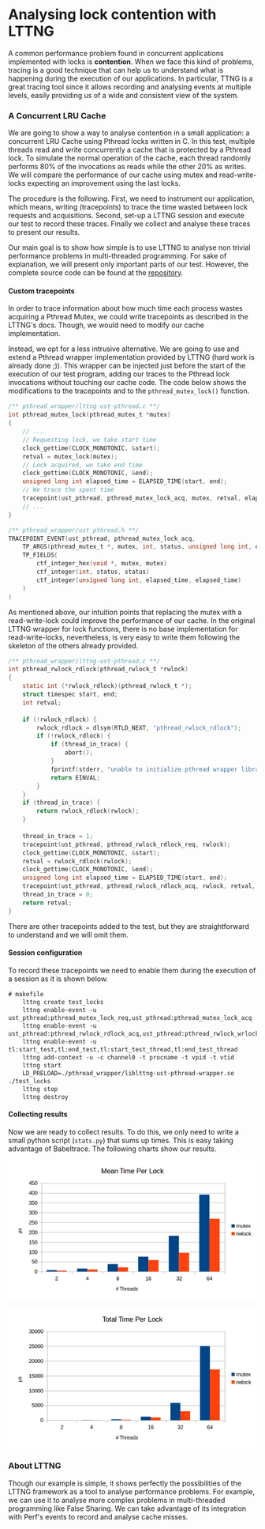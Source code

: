 ﻿# Analysing lock contention with LTTNG

A common performance problem found in concurrent applications implemented with locks is **contention**. When we face this kind of problems, tracing is a good technique that can help us to understand what is happening during the execution of our applications. In particular, TTNG is a great tracing tool since it allows recording and analysing events at multiple levels, easily providing us of a wide and consistent view of the system.

### A Concurrent LRU Cache

We are going to show a way to analyse contention in a small application: a concurrent LRU Cache using Pthread locks written in C. In this test, multiple threads read and write concurrently a cache that is protected by a Pthread lock. To simulate the normal operation of the cache, each thread randomly performs 80% of the invocations as reads while the other 20% as writes. We will compare the performance of our cache using mutex and read-write-locks expecting an improvement using the last locks.

The procedure is the following. First, we need to instrument our application, which means, writing (tracepoints) to trace the time wasted between lock requests and acquisitions. Second, set-up a LTTNG session and execute our test to record these traces. Finally we collect and analyse these traces to present our results.

Our main goal is to show how simple is to use LTTNG to analyse non trivial performance problems in multi-threaded programming. For sake of explanation, we will present only important parts of our test. However, the complete source code can be found at the [repository](https://github.com/rmontalvo/lttng-test.git).

#### Custom tracepoints

In order to trace information about how much time each process wastes acquiring a Pthread Mutex, we could write tracepoints as described in the LTTNG's docs. Though, we would need to modify our cache implementation.

Instead, we opt for a less intrusive alternative. We are going to use and extend a Pthread wrapper implementation provided by LTTNG (hard work is already done ;)). This wrapper can be injected just before the start of the execution of our test program, adding our traces to the Pthread lock invocations without touching our cache code. The code below shows the modifications to the tracepoints and to the `pthread_mutex_lock()` function.

```c
/** pthread_wrapper/lttng-ust-pthread.c **/
int pthread_mutex_lock(pthread_mutex_t *mutex)
{
	// ...
	// Requesting lock, we take start time
	clock_gettime(CLOCK_MONOTONIC, &start);
	retval = mutex_lock(mutex);
	// Lock acquired, we take end time
	clock_gettime(CLOCK_MONOTONIC, &end);
	unsigned long int elapsed_time = ELAPSED_TIME(start, end);
	// We trace the spent time
	tracepoint(ust_pthread, pthread_mutex_lock_acq, mutex, retval, elapsed_time);
	// ...
}
```

```c
/** pthread_wrapper/ust_pthread.h **/
TRACEPOINT_EVENT(ust_pthread, pthread_mutex_lock_acq,
	TP_ARGS(pthread_mutex_t *, mutex, int, status, unsigned long int, elapsed_time),
	TP_FIELDS(
		ctf_integer_hex(void *, mutex, mutex)
		ctf_integer(int, status, status)
		ctf_integer(unsigned long int, elapsed_time, elapsed_time)
	)
)
```

As mentioned above, our intuition points that replacing the mutex with a read-write-lock could improve the performance of our cache. In the original LTTNG wrapper for lock functions, there is no base implementation for read-write-locks, nevertheless, is very easy to write them following the skeleton of the others already provided.

```c
/** pthread_wrapper/lttng-ust-pthread.c **/
int pthread_rwlock_rdlock(pthread_rwlock_t *rwlock)
{
	static int (*rwlock_rdlock)(pthread_rwlock_t *);
	struct timespec start, end;
	int retval;

	if (!rwlock_rdlock) {
		rwlock_rdlock = dlsym(RTLD_NEXT, "pthread_rwlock_rdlock");
		if (!rwlock_rdlock) {
			if (thread_in_trace) {
				abort();
			}
			fprintf(stderr, "unable to initialize pthread wrapper library.\n");
			return EINVAL;
		}
	}
	if (thread_in_trace) {
		return rwlock_rdlock(rwlock);
	}

	thread_in_trace = 1;
	tracepoint(ust_pthread, pthread_rwlock_rdlock_req, rwlock);
	clock_gettime(CLOCK_MONOTONIC, &start);
	retval = rwlock_rdlock(rwlock);
	clock_gettime(CLOCK_MONOTONIC, &end);
	unsigned long int elapsed_time = ELAPSED_TIME(start, end);
	tracepoint(ust_pthread, pthread_rwlock_rdlock_acq, rwlock, retval, elapsed_time);
	thread_in_trace = 0;
	return retval;
}
```

There are other tracepoints added to the test, but they are straightforward to understand and we will omit them.

#### Session configuration
To record these tracepoints we need to enable them during the execution of a session as it is shown below.

```shell
# makefile
	lttng create test_locks
	lttng enable-event -u ust_pthread:pthread_mutex_lock_req,ust_pthread:pthread_mutex_lock_acq
	lttng enable-event -u ust_pthread:pthread_rwlock_rdlock_acq,ust_pthread:pthread_rwlock_wrlock_acq
	lttng enable-event -u tl:start_test,tl:end_test,tl:start_test_thread,tl:end_test_thread
	lttng add-context -u -c channel0 -t procname -t vpid -t vtid
	lttng start
	LD_PRELOAD=./pthread_wrapper/liblttng-ust-pthread-wrapper.so ./test_locks
	lttng stop
	lttng destroy
```

#### Collecting results
Now we are ready to collect results. To do this, we only need to write a small python script (`stats.py`) that sums up times. This is easy taking advantage of Babeltrace. The following charts show our results.

![mean times](img/mean_time.png)

![mean times](img/total_time.png)


### About LTTNG

Though our example is simple, it shows perfectly the possibilities of the LTTNG framework as a tool to analyse performance problems. For example, we can use it to analyse more complex problems in multi-threaded programming like False Sharing. We can take advantage of its integration with Perf's events to record and analyse cache misses.
